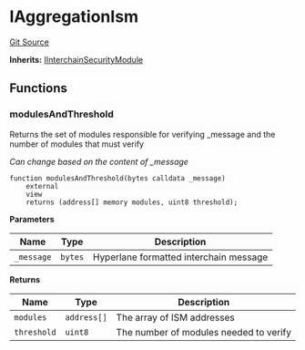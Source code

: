 # IAggregationIsm
[Git Source](https://github.com/hyperlane-xyz/hyperlane-monorepo/blob/60f321f452052881dce4e22999022e11fc117456/contracts/interfaces/isms/IAggregationIsm.sol)

**Inherits:**
[IInterchainSecurityModule](/contracts/interfaces/IInterchainSecurityModule.sol/interface.IInterchainSecurityModule.md)


## Functions
### modulesAndThreshold

Returns the set of modules responsible for verifying _message
and the number of modules that must verify

*Can change based on the content of _message*


```solidity
function modulesAndThreshold(bytes calldata _message)
    external
    view
    returns (address[] memory modules, uint8 threshold);
```
**Parameters**

|Name|Type|Description|
|----|----|-----------|
|`_message`|`bytes`|Hyperlane formatted interchain message|

**Returns**

|Name|Type|Description|
|----|----|-----------|
|`modules`|`address[]`|The array of ISM addresses|
|`threshold`|`uint8`|The number of modules needed to verify|


